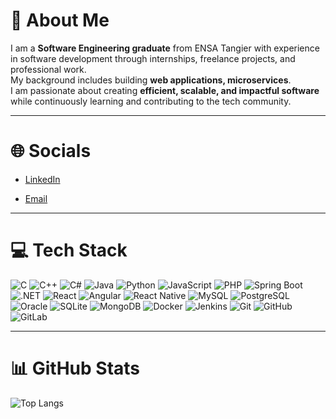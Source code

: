 # 💫 About Me
I am a **Software Engineering graduate** from ENSA Tangier with experience in software development through internships, freelance projects, and professional work.  
My background includes building **web applications, microservices**.  
I am passionate about creating **efficient, scalable, and impactful software** while continuously learning and contributing to the tech community.  

---

# 🌐 Socials
- [LinkedIn](www.linkedin.com/in/wiam-amhaouech-7b1307230)
  
- [Email](amhaouechwiam@gmail.com) 

---

# 💻 Tech Stack
![C](https://img.shields.io/badge/c-%2300599C.svg?logo=c&logoColor=white)
![C++](https://img.shields.io/badge/c++-%2300599C.svg?logo=c%2B%2B&logoColor=white)
![C#](https://img.shields.io/badge/c%23-%23239120.svg?logo=c-sharp&logoColor=white)
![Java](https://img.shields.io/badge/java-%23ED8B00.svg?logo=openjdk&logoColor=white)
![Python](https://img.shields.io/badge/python-%233776AB.svg?logo=python&logoColor=white)
![JavaScript](https://img.shields.io/badge/javascript-%23323330.svg?logo=javascript&logoColor=%23F7DF1E)
![PHP](https://img.shields.io/badge/php-%23777BB4.svg?logo=php&logoColor=white)
![Spring Boot](https://img.shields.io/badge/springboot-%236DB33F.svg?logo=springboot&logoColor=white)
![.NET](https://img.shields.io/badge/.NET-512BD4?logo=dotnet&logoColor=white)
![React](https://img.shields.io/badge/react-%2320232a.svg?logo=react&logoColor=%2361DAFB)
![Angular](https://img.shields.io/badge/angular-%23DD0031.svg?logo=angular&logoColor=white)
![React Native](https://img.shields.io/badge/react_native-%2320232a.svg?logo=react&logoColor=%2361DAFB)
![MySQL](https://img.shields.io/badge/mysql-%2300f.svg?logo=mysql&logoColor=white)
![PostgreSQL](https://img.shields.io/badge/postgresql-%23316192.svg?logo=postgresql&logoColor=white)
![Oracle](https://img.shields.io/badge/oracle-%23F00000.svg?logo=oracle&logoColor=white)
![SQLite](https://img.shields.io/badge/sqlite-%2307405e.svg?logo=sqlite&logoColor=white)
![MongoDB](https://img.shields.io/badge/mongodb-%234ea94b.svg?logo=mongodb&logoColor=white)
![Docker](https://img.shields.io/badge/docker-%230db7ed.svg?logo=docker&logoColor=white)
![Jenkins](https://img.shields.io/badge/jenkins-%232C5263.svg?logo=jenkins&logoColor=white)
![Git](https://img.shields.io/badge/git-%23F05033.svg?logo=git&logoColor=white)
![GitHub](https://img.shields.io/badge/github-%23181717.svg?logo=github&logoColor=white)
![GitLab](https://img.shields.io/badge/gitlab-%23181717.svg?logo=gitlab&logoColor=orange)


---
# 📊 GitHub Stats



![Top Langs](https://github-readme-stats.vercel.app/api/top-langs/?username=wiam2&layout=compact&theme=dark)

